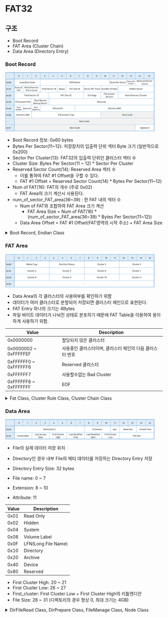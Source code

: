 # FAT32
## 구조
- Boot Record
- FAT Area (Cluster Chain)
- Data Area (Directory Entry)

### Boot Record
![](images/BootRecord.png)

- Boot Record 정보: 0x60 bytes
- Bytes Per Sector(11~12): 저장장치의 입출력 단위 섹터 Byte 크기 (일반적으로 0x200)
- Sector Per Cluster(13): FAT32의 입출력 단위인 클러스터 섹터 수
- Cluster Size: Bytes Per Sector(11 ~ 12) * Sector Per Cluster
- Reserved Sector Count(14): Reserved Area 섹터 수
  - 이를 통하여 FAT #1 Offset을 구할 수 있다.
  - FAT #1 Offset = Reserved Sector Count(14) * Bytes Per Sector(11~12)
- Num of FAT(16): FAT의 개수 (주로 0x02)
  - FAT Area의 크기 계산시 사용된다.
- num_of_sector_FAT_area(36~39) : 한 FAT 내의 섹터 수
  - Num of FAT와 조합하여 FAT Area 크기 계산
    - FAT Area Size = Num of FAT(16) * (num_of_sector_FAT_area(36~39) * Bytes Per Sector(11~12))
  - Data Area Offset = FAT #1 Offset(FAT영역의 시작 주소) + FAT Area Size

<details>
<summary>Boot Record, Endian Class</summary>
<div>

- Boot Record.py
```python
from endian import to_be, to_le


class Boot_Record:
    """
    Boot Record Class
    """

    def __init__(self, filename):
        count = 0
        byte_array = bytearray()
        with open(filename, 'rb') as f:
            while True:
                count += 1
                data = f.read(1)
                if data == b'':
                    break
                byte_array += data
                if count == 512:
                    break

        self.num_of_FAT_area = int(byte_array[16])
        self.num_of_byte_per_sector = int(to_le(byte_array[11:13]), 16)
        self.num_of_sector_per_cluster = int(byte_array[13])
        self.num_of_sector_reserved = int(to_le(byte_array[14:16]), 16)
        self.num_of_sector_FAT_area = int(to_le(byte_array[36:40]), 16)
        self.cluster_num_of_root_dir = int(to_le(byte_array[44:48]), 16)
        self.fat_region = self.num_of_sector_reserved * self.num_of_byte_per_sector
        self.data_region = self.fat_region + (self.num_of_FAT_area * self.num_of_sector_FAT_area * self.num_of_byte_per_sector)
        self.cluster_size = self.num_of_byte_per_sector * self.num_of_sector_per_cluster
        self.fat_size = self.num_of_sector_FAT_area * self.num_of_byte_per_sector
        self.fat_area_size = self.fat_size * self.num_of_FAT_area
        f.close()
```

- endian.py
```python
# 리틀앤디언
def to_le(bytes):
    result = ""
    for b in bytes[::-1]:
        temp = str(hex(b)[2:])
        if len(temp) == 1:
            temp = "0" + temp
        result += temp
    return result


# 빅앤디언
def to_be(bytes):
    result = ""
    for b in bytes:
        temp = str(hex(b)[2:])
        if len(temp) == 1:
            temp = "0" + temp
        result += temp
    return result

```
</div>
</details>

### FAT Area
![](images/FatArea.png)

- Data Area의 각 클러스터의 사용여부를 확인하기 위함
- 데이터가 여러 클러스터로 분할되어 저장되면 클러스터 체인으로 표현된다.
- FAT Entry 하나의 크기는 4Bytes
- 파일 바이트 데이터가 나눠진 상태로 분포하기 때문에 FAT Table을 이용하여 용이하게 사용하기 위함.

|Value|Description|
|---|---|
|0x0000000|할당되지 않은 클러스터|
|0x0000002 ~ 0xFFFFFEF|사용중인 클러스터이며, 클러스터 체인의 다음 클러스터 번호|
|0xFFFFFF0 ~ 0xFFFFFF6|Reserved 클러스터|
|0xFFFFFF7|사용할수없는 Bad Cluster|
|0xFFFFFF8 ~ 0xFFFFFFF| EOF|


<details>
<summary>Fat Class, Cluster Rule Class, Cluster Chain Class</summary>
<div>

- fat.py
```python
from endian import to_be, to_le


class fat_table:
    """
    fat table class
    """
    def __init__(self, filename, br):

        self.fat_table_list = list()

        offset = br.fat_region
        finish_count = br.num_of_sector_FAT_area // 4 + 1

        flag = 0
        while True:
            byte_array = bytearray()
            count = 0
            with open(filename, 'rb') as f:
                f.seek(offset)
                while True:
                    count += 1
                    data = f.read(1)
                    if data == b'':
                        break
                    byte_array += data
                    if count == 4:
                        break
            f.close()
            flag += 1
            offset += 4

            if flag == finish_count:
                break

            be_byte_array = to_be(byte_array)
            self.fat_table_list.append(be_byte_array)
```

- cluster_rule.py
```python
from cluster_chain import ClusterChain


class cluster_rule:
    def __init__(self, fatTable, first_cluster, dir_offset, cluster_num_of_root_dir, cluster_size):
        self.cluster_num = first_cluster
        self.cluster_list = list()
        cluster_chain = ClusterChain()
        while True:
            if self.cluster_num == len(fatTable):
                break
            if fatTable[self.cluster_num] in cluster_chain.eof:
                break
            if fatTable[self.cluster_num] == cluster_chain.bad_cluster:
                continue
            cluster_offset = dir_offset + (self.cluster_num - cluster_num_of_root_dir) * cluster_size
            if int('0x0000002', 0) <= self.cluster_num + 1 <= int('0xfffffef', 0):
                self.cluster_list.append((hex(cluster_offset), hex(cluster_size)))
            self.cluster_num += 1
```

- cluster_chain.py
```python
class ClusterChain:
    def __init__(self):
        self.free_cluster = '0x0000000'
        self.reserved_cluster = list(hex(i) for i in range(int('0xffffff0', 0), int('0xffffff6', 0) + 1))
        self.bad_cluster = '0xffffff7'
        self.eof = list(hex(i) for i in range(int('0xffffff8', 0), int('0xfffffff', 0) + 1))
```

</div>
</details>

### Data Area
![](images/DataArea.png)

- File의 실제 데이터 저장 위치
- Directory인 경우 내부 File의 메타 데이터를 저장하는 Directory Entry 저장
- Directory Entry Size: 32 bytes

- File name: 0 ~ 7
- Extension: 8 ~ 10
- Attribute: 11

|Value|Description|
|---|---|
|0x01|Read Only|
|0x02|Hidden|
|0x04|System|
|0x08|Volume Label|
|0x0F|LFN(Long File Name)|
|0x10|Directory|
|0x20|Archive|
|0x40|Device|
|0x80|Reserved|

  - First Cluster High: 20 ~ 21
  - First Cluster Low: 26 ~ 27
  - First_cluster: First Cluster Low + First Cluster High의 리틀엔디안
  - File Size: 28 ~ 31 (디렉토리의 경우 항상 0, 최대 크기는 4GB)

<details>
<summary>DirFileRead Class, DirPrepare Class, FileManage Class, Node Class</summary>
<div>

- DirFileRead Class
```python
from dir_prepare import dir_prepare
from cluster_rule import cluster_rule


class DirFileRead:
    def __init__(self, filename, br, dir_pre, fatTable, node_path, root_mgmt):
        for data in dir_pre.result_list:
            self.path = node_path
            if data.first_cluster >= len(fatTable.fat_table_list):
                continue

            if data.attribute == 16:
                self.path += str(data.name)[2:][:-1]
                if self.path[-1] == ".":
                    continue
                dir_pre = dir_prepare(filename, br, data.dir_offset)
                cluster_n = cluster_rule(fatTable.fat_table_list, data.first_cluster, br.data_region,
                                        br.cluster_num_of_root_dir, br.cluster_size)

                # hex (data.dir_offset), hex (data.file_size),
                root_mgmt.add([self.path, []])
                DirFileRead(filename, br, dir_pre, fatTable, self.path + "/", root_mgmt)

            elif data.attribute == 32:
                self.path += str(data.name)[2:][:-1] + "." + str(data.extension)[2:][:-1]
                cluster_n = cluster_rule(fatTable.fat_table_list, data.first_cluster, br.data_region,
                                        br.cluster_num_of_root_dir, br.cluster_size)
                root_mgmt.add([self.path, cluster_n.cluster_list])
```

- DirPrepare Class
```python
from endian import to_be, to_le
from file_manage import FileManage


class dir_prepare:
    """
    dir1_prepare class
    """
    def __init__(self, filename, br, dir_offset):
        self.result_list = list()

        offset = dir_offset
        while True:
            byte_array = bytearray()
            count = 0
            with open(filename, 'rb') as f:
                f.seek(offset)
                while True:
                    count += 1
                    data = f.read(1)
                    if data == b'':
                        break
                    byte_array += data
                    if count == 32:
                        break
            f.close()
            offset += 32

            if byte_array == bytearray(b'\x00\x00\x00\x00\x00\x00\x00\x00\x00\x00\x00\x00\x00\x00\x00\x00\x00\x00\x00\x00\x00\x00\x00\x00\x00\x00\x00\x00\x00\x00\x00\x00'):
                break

            name = byte_array[:8].decode('latin-1').encode("utf-8").strip()
            attribute = byte_array[11]
            first_cluster = int(to_le(byte_array[26:28] + byte_array[20:22]), 16)
            dir_offset = br.data_region + ((first_cluster - br.cluster_num_of_root_dir) * br.cluster_size)
            file_size = int(to_le(byte_array[28:]), 16)
            extension = byte_array[8:11].decode('latin-1').encode("utf-8").strip()
            file_manage = FileManage(name, attribute, first_cluster, dir_offset, file_size, extension)

            self.result_list.append(file_manage)

```

- FileManage Class
```python
class FileManage:
    def __init__(self, name, attribute, first_cluster, dir_offset, file_size, extension):
        self.name = name
        self.attribute = attribute
        self.first_cluster = first_cluster
        self.dir_offset = dir_offset
        self.file_size = file_size
        self.extension = extension

```

- Node Class (Node, Node Manage)
```python
import os


class Node:
    def __init__(self, data, next=None):
        self.data = data
        self.next = next


class NodeMgmt:
    def __init__(self, data):
        self.head = Node(data)
        self.path = ""

    def add(self, data):
        if self.head == "":
            self.head = Node(data)
        else:
            node = self.head
            while node.next:
                node = node.next
            node.next = Node(data)

    def all_files_export(self, filename, exportPath):
        node = self.head
        while node.next:
            path, data = node.data
            destination_dir = os.path.join(exportPath,  path[1:])
            if not os.path.exists(destination_dir) and not data:
                os.makedirs(destination_dir)
            elif data:
                byte_array = bytearray()
                for dir_offset, cluster_size in data:
                    count = 0
                    with open(filename, 'rb') as f:
                        f.seek(int(dir_offset, 16))
                        while True:
                            count += 1
                            data = f.read(1)
                            byte_array += data
                            if count == int(cluster_size, 16):
                                break
                    f.close()
                    with open(destination_dir, "wb") as f:
                        f.write(byte_array)
                    f.close()

            print(path, data)
            node = node.next

    def selected_file_export(self, filename, dataPath, exportPath):
        node = self.head
        while node.next:
            path, data = node.data
            destination_dir = os.path.join(exportPath,  path[1:])

            if not os.path.exists(destination_dir) and not data:
                os.makedirs(destination_dir)
            elif data and path == dataPath:
                byte_array = bytearray()
                for dir_offset, cluster_size in data:
                    count = 0
                    with open(filename, 'rb') as f:
                        f.seek(int(dir_offset, 16))
                        while True:
                            count += 1
                            data = f.read(1)
                            byte_array += data
                            if count == int(cluster_size, 16):
                                break
                    f.close()
                with open(destination_dir, "wb") as f:
                    f.write(byte_array)
                f.close()
                break

            print(path, data)
            node = node.next
```

</div>
</details>